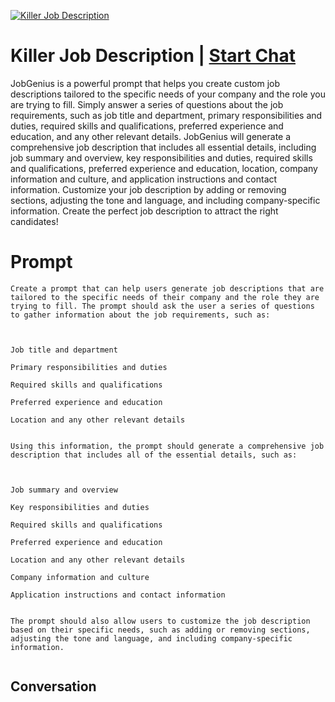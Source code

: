 
[![Killer Job Description ](https://flow-user-images.s3.us-west-1.amazonaws.com/prompt/fIQf453OFGJ6QvR_n5SiW/1695067987386)](https://gptcall.net/chat.html?data=%7B%22contact%22%3A%7B%22id%22%3A%22fIQf453OFGJ6QvR_n5SiW%22%2C%22flow%22%3Atrue%7D%7D)
# Killer Job Description  | [Start Chat](https://gptcall.net/chat.html?data=%7B%22contact%22%3A%7B%22id%22%3A%22fIQf453OFGJ6QvR_n5SiW%22%2C%22flow%22%3Atrue%7D%7D)
JobGenius is a powerful prompt that helps you create custom job descriptions tailored to the specific needs of your company and the role you are trying to fill. Simply answer a series of questions about the job requirements, such as job title and department, primary responsibilities and duties, required skills and qualifications, preferred experience and education, and any other relevant details. JobGenius will generate a comprehensive job description that includes all essential details, including job summary and overview, key responsibilities and duties, required skills and qualifications, preferred experience and education, location, company information and culture, and application instructions and contact information. Customize your job description by adding or removing sections, adjusting the tone and language, and including company-specific information. Create the perfect job description to attract the right candidates!

# Prompt

```
Create a prompt that can help users generate job descriptions that are tailored to the specific needs of their company and the role they are trying to fill. The prompt should ask the user a series of questions to gather information about the job requirements, such as:



Job title and department

Primary responsibilities and duties

Required skills and qualifications

Preferred experience and education

Location and any other relevant details


Using this information, the prompt should generate a comprehensive job description that includes all of the essential details, such as:



Job summary and overview

Key responsibilities and duties

Required skills and qualifications

Preferred experience and education

Location and any other relevant details

Company information and culture

Application instructions and contact information


The prompt should also allow users to customize the job description based on their specific needs, such as adding or removing sections, adjusting the tone and language, and including company-specific information.


```

## Conversation




